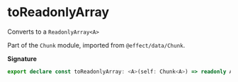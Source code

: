 # toReadonlyArray

Converts to a `ReadonlyArray<A>`

Part of the `Chunk` module, imported from `@effect/data/Chunk`.

**Signature**

```ts
export declare const toReadonlyArray: <A>(self: Chunk<A>) => readonly A[]
```
